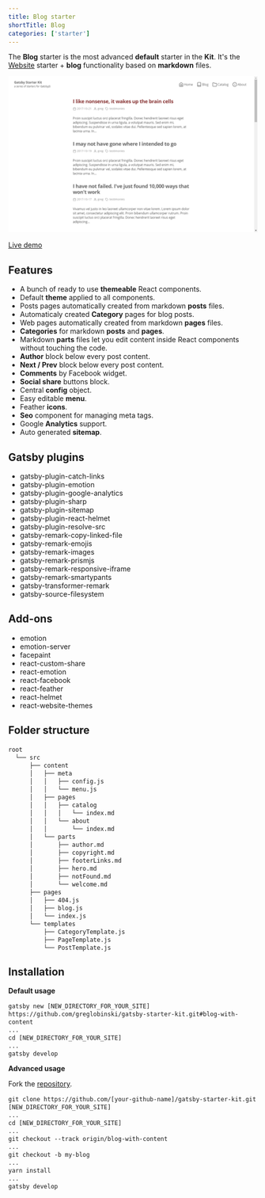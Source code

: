 ```yaml
---
title: Blog starter
shortTitle: Blog
categories: ['starter']
---
```


The **Blog** starter is the most advanced **default** starter in the **Kit**. It's the [Website](../website-starter) starter + **blog** functionality based on **markdown** files.

![gatsby-starter-kit-blog](./gatsby-starter-kit-blog.png)

<a class="demoLink"  target="_blank" href="https://gatsby-starter-kit-blog.netlify.com">Live demo</a>

## Features

- A bunch of ready to use **themeable** React components.
- Default **theme** applied to all components.
- Posts pages automatically created from markdown **posts** files.
- Automaticaly created **Category** pages for blog posts.
- Web pages automatically created from markdown **pages** files.
- **Categories** for markdown **posts** and **pages**.
- Markdown **parts** files let you edit content inside
  React components without touching the code.
- **Author** block below every post content.
- **Next / Prev** block below every post content.
- **Comments** by Facebook widget.
- **Social share** buttons block.
- Central **config** object.
- Easy editable **menu**.
- Feather **icons**.
- **Seo** component for managing meta tags.
- Google **Analytics** support.
- Auto generated **sitemap**.

## Gatsby plugins

- gatsby-plugin-catch-links
- gatsby-plugin-emotion
- gatsby-plugin-google-analytics
- gatsby-plugin-sharp
- gatsby-plugin-sitemap
- gatsby-plugin-react-helmet
- gatsby-plugin-resolve-src
- gatsby-remark-copy-linked-file
- gatsby-remark-emojis
- gatsby-remark-images
- gatsby-remark-prismjs
- gatsby-remark-responsive-iframe
- gatsby-remark-smartypants
- gatsby-transformer-remark
- gatsby-source-filesystem

## Add-ons

- emotion
- emotion-server
- facepaint
- react-custom-share
- react-emotion
- react-facebook
- react-feather
- react-helmet
- react-website-themes

## Folder structure

```
root
  └── src
      ├── content
      │   ├── meta
      │   │   ├── config.js
      │   │   └── menu.js
      │   ├── pages
      │   │   ├── catalog
      │   │   │   └── index.md
      │   │   └── about
      │   │       └── index.md
      │   └── parts
      │       ├── author.md
      │       ├── copyright.md
      │       ├── footerLinks.md
      │       ├── hero.md
      │       ├── notFound.md
      │       └── welcome.md
      ├── pages
      │   ├── 404.js
      │   ├── blog.js
      │   └── index.js
      └── templates
          ├── CategoryTemplate.js
          ├── PageTemplate.js
          └── PostTemplate.js
```

## Installation

**Default usage**

```shell
gatsby new [NEW_DIRECTORY_FOR_YOUR_SITE] https://github.com/greglobinski/gatsby-starter-kit.git#blog-with-content
...
cd [NEW_DIRECTORY_FOR_YOUR_SITE]
...
gatsby develop
```

**Advanced usage**

Fork the [repository](https://github.com/greglobinski/gatsby-starter-kit).

```shell
git clone https://github.com/[your-github-name]/gatsby-starter-kit.git [NEW_DIRECTORY_FOR_YOUR_SITE]
...
cd [NEW_DIRECTORY_FOR_YOUR_SITE]
...
git checkout --track origin/blog-with-content
...
git checkout -b my-blog
...
yarn install
...
gatsby develop
```
